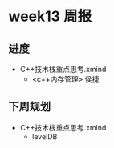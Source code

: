 # week13 周报

## 进度

- C++技术栈重点思考.xmind
    - <c++内存管理> 侯捷


## 下周规划

- C++技术栈重点思考.xmind
    - levelDB